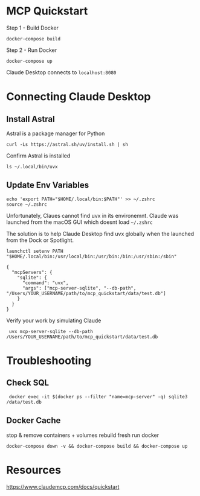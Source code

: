 # MCP Quickstart

Step 1 - Build Docker

```
docker-compose build
```


Step 2 - Run Docker

```
docker-compose up
```

Claude Desktop connects to ```localhost:8080```



# Connecting Claude Desktop

## Install Astral

Astral is a package manager for Python

```
curl -Ls https://astral.sh/uv/install.sh | sh
```

Confirm Astral is installed

```
ls ~/.local/bin/uvx
```





## Update Env Variables

```
echo 'export PATH="$HOME/.local/bin:$PATH"' >> ~/.zshrc
source ~/.zshrc
```


Unfortunately, Claues cannot find uvx in its environemnt. Claude was launched from the macOS GUI which doesnt load ```~/.zshrc```

The solution is to help Claude Desktop find uvx globally when the launched from the Dock or Spotlight.

```
launchctl setenv PATH "$HOME/.local/bin:/usr/local/bin:/usr/bin:/bin:/usr/sbin:/sbin"
```


```
{
  "mcpServers": {
    "sqlite": {
      "command": "uvx",
      "args": ["mcp-server-sqlite", "--db-path", "/Users/YOUR_USERNAME/path/to/mcp_quickstart/data/test.db"]
    }
  }
}
````

Verify your work by simulating Claude

```
 uvx mcp-server-sqlite --db-path /Users/YOUR_USERNAME/path/to/mcp_quickstart/data/test.db
```




# Troubleshooting

## Check SQL

```
 docker exec -it $(docker ps --filter "name=mcp-server" -q) sqlite3 /data/test.db
```

## Docker Cache

stop & remove containers + volumes
rebuild fresh
run docker
```
docker-compose down -v && docker-compose build && docker-compose up
```


# Resources

https://www.claudemcp.com/docs/quickstart



